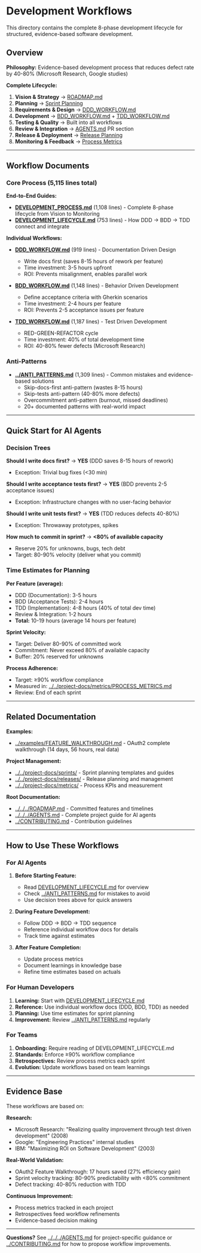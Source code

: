 # Development Workflows

This directory contains the complete 8-phase development lifecycle for structured, evidence-based software development.

## Overview

**Philosophy:** Evidence-based development process that reduces defect rate by 40-80% (Microsoft Research, Google studies)

**Complete Lifecycle:**
1. **Vision & Strategy** → [ROADMAP.md](../../../ROADMAP.md)
2. **Planning** → [Sprint Planning](../../project-docs/sprints/README.md)
3. **Requirements & Design** → [DDD_WORKFLOW.md](DDD_WORKFLOW.md)
4. **Development** → [BDD_WORKFLOW.md](BDD_WORKFLOW.md) + [TDD_WORKFLOW.md](TDD_WORKFLOW.md)
5. **Testing & Quality** → Built into all workflows
6. **Review & Integration** → [AGENTS.md](../../../AGENTS.md) PR section
7. **Release & Deployment** → [Release Planning](../../project-docs/releases/RELEASE_PLANNING_GUIDE.md)
8. **Monitoring & Feedback** → [Process Metrics](../../project-docs/metrics/PROCESS_METRICS.md)

---

## Workflow Documents

### Core Process (5,115 lines total)

**End-to-End Guides:**
- **[DEVELOPMENT_PROCESS.md](DEVELOPMENT_PROCESS.md)** (1,108 lines) - Complete 8-phase lifecycle from Vision to Monitoring
- **[DEVELOPMENT_LIFECYCLE.md](DEVELOPMENT_LIFECYCLE.md)** (753 lines) - How DDD → BDD → TDD connect and integrate

**Individual Workflows:**
- **[DDD_WORKFLOW.md](DDD_WORKFLOW.md)** (919 lines) - Documentation Driven Design
  - Write docs first (saves 8-15 hours of rework per feature)
  - Time investment: 3-5 hours upfront
  - ROI: Prevents misalignment, enables parallel work

- **[BDD_WORKFLOW.md](BDD_WORKFLOW.md)** (1,148 lines) - Behavior Driven Development
  - Define acceptance criteria with Gherkin scenarios
  - Time investment: 2-4 hours per feature
  - ROI: Prevents 2-5 acceptance issues per feature

- **[TDD_WORKFLOW.md](TDD_WORKFLOW.md)** (1,187 lines) - Test Driven Development
  - RED-GREEN-REFACTOR cycle
  - Time investment: 40% of total development time
  - ROI: 40-80% fewer defects (Microsoft Research)

### Anti-Patterns

- **[../ANTI_PATTERNS.md](../ANTI_PATTERNS.md)** (1,309 lines) - Common mistakes and evidence-based solutions
  - Skip-docs-first anti-pattern (wastes 8-15 hours)
  - Skip-tests anti-pattern (40-80% more defects)
  - Overcommitment anti-pattern (burnout, missed deadlines)
  - 20+ documented patterns with real-world impact

---

## Quick Start for AI Agents

### Decision Trees

**Should I write docs first?**
→ **YES** (DDD saves 8-15 hours of rework)
- Exception: Trivial bug fixes (<30 min)

**Should I write acceptance tests first?**
→ **YES** (BDD prevents 2-5 acceptance issues)
- Exception: Infrastructure changes with no user-facing behavior

**Should I write unit tests first?**
→ **YES** (TDD reduces defects 40-80%)
- Exception: Throwaway prototypes, spikes

**How much to commit in sprint?**
→ **<80% of available capacity**
- Reserve 20% for unknowns, bugs, tech debt
- Target: 80-90% velocity (deliver what you commit)

### Time Estimates for Planning

**Per Feature (average):**
- DDD (Documentation): 3-5 hours
- BDD (Acceptance Tests): 2-4 hours
- TDD (Implementation): 4-8 hours (40% of total dev time)
- Review & Integration: 1-2 hours
- **Total:** 10-19 hours (average 14 hours per feature)

**Sprint Velocity:**
- Target: Deliver 80-90% of committed work
- Commitment: Never exceed 80% of available capacity
- Buffer: 20% reserved for unknowns

**Process Adherence:**
- Target: ≥90% workflow compliance
- Measured in: [../../project-docs/metrics/PROCESS_METRICS.md](../../project-docs/metrics/PROCESS_METRICS.md)
- Review: End of each sprint

---

## Related Documentation

**Examples:**
- [../examples/FEATURE_WALKTHROUGH.md](../examples/FEATURE_WALKTHROUGH.md) - OAuth2 complete walkthrough (14 days, 56 hours, real data)

**Project Management:**
- [../../project-docs/sprints/](../../project-docs/sprints/) - Sprint planning templates and guides
- [../../project-docs/releases/](../../project-docs/releases/) - Release planning and management
- [../../project-docs/metrics/](../../project-docs/metrics/) - Process KPIs and measurement

**Root Documentation:**
- [../../../ROADMAP.md](../../../ROADMAP.md) - Committed features and timelines
- [../../../AGENTS.md](../../../AGENTS.md) - Complete project guide for AI agents
- [../CONTRIBUTING.md](../CONTRIBUTING.md) - Contribution guidelines

---

## How to Use These Workflows

### For AI Agents

1. **Before Starting Feature:**
   - Read [DEVELOPMENT_LIFECYCLE.md](DEVELOPMENT_LIFECYCLE.md) for overview
   - Check [../ANTI_PATTERNS.md](../ANTI_PATTERNS.md) for mistakes to avoid
   - Use decision trees above for quick answers

2. **During Feature Development:**
   - Follow DDD → BDD → TDD sequence
   - Reference individual workflow docs for details
   - Track time against estimates

3. **After Feature Completion:**
   - Update process metrics
   - Document learnings in knowledge base
   - Refine time estimates based on actuals

### For Human Developers

1. **Learning:** Start with [DEVELOPMENT_LIFECYCLE.md](DEVELOPMENT_LIFECYCLE.md)
2. **Reference:** Use individual workflow docs (DDD, BDD, TDD) as needed
3. **Planning:** Use time estimates for sprint planning
4. **Improvement:** Review [../ANTI_PATTERNS.md](../ANTI_PATTERNS.md) regularly

### For Teams

1. **Onboarding:** Require reading of DEVELOPMENT_LIFECYCLE.md
2. **Standards:** Enforce ≥90% workflow compliance
3. **Retrospectives:** Review process metrics each sprint
4. **Evolution:** Update workflows based on team learnings

---

## Evidence Base

These workflows are based on:

**Research:**
- Microsoft Research: "Realizing quality improvement through test driven development" (2008)
- Google: "Engineering Practices" internal studies
- IBM: "Maximizing ROI on Software Development" (2003)

**Real-World Validation:**
- OAuth2 Feature Walkthrough: 17 hours saved (27% efficiency gain)
- Sprint velocity tracking: 80-90% predictability with <80% commitment
- Defect tracking: 40-80% reduction with TDD

**Continuous Improvement:**
- Process metrics tracked in each project
- Retrospectives feed workflow refinements
- Evidence-based decision making

---

**Questions?** See [../../../AGENTS.md](../../../AGENTS.md) for project-specific guidance or [../CONTRIBUTING.md](../CONTRIBUTING.md) for how to propose workflow improvements.

